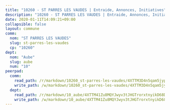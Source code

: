 ```yaml
---
title: "10260 - ST PARRES LES VAUDES | Entraide, Annonces, Initiatives"
description: "10260 - ST PARRES LES VAUDES | Entraide, Annonces, Initiatives"
date: 2020-01-11T14:09:21+09:00
collapsible: false
layout: commune
comm:
  nom: "ST PARRES LES VAUDES"
  slug: st-parres-les-vaudes
  cp: "10260"
dept:
  nom: "Aube"
  slug: aube
  num: "10"
peerpad:
  comm:
    read_path: /r/markdown/10260_st-parres-les-vaudes/4XTTM3D4n5qam5jypja52hc2RvmbXJ793VkYm6vvnPMYbapix
    write_path: /w/markdown/10260_st-parres-les-vaudes/4XTTM3D4n5qam5jypja52hc2RvmbXJ793VkYm6vvnPMYbapix-K3TgTvcXAeAyVzT1S1mFu5qKfvEmseZRRFdsLVmm4pqtNvnNLKbzSwMEFZuGNdv9brUNcaCM1eFMWruPY1wguMS2L41KywXPJAybqykKh5RpFc7qEzvztMrVu81eZBMukCn5J5z4
  dept:
    read_path: /r/markdown/10_aube/4XTTM41Zu8MQYJwyv3tJHGTrorxtnyikD68DsVemyiZk3ThMz
    write_path: /w/markdown/10_aube/4XTTM41Zu8MQYJwyv3tJHGTrorxtnyikD68DsVemyiZk3ThMz-K3TgTmGUJaeXhcyrKr3gXoqmq82GkfYoTwSCbr39jXo2qoiz4eMZ1zWf94tEK8PkgCEQwZ6j878iec7q7nyW22BbTVtKr2C3mJwkjMoqhPxRA9brvyfx2cZBiMVgJntTtrf7GrDW
---
```


